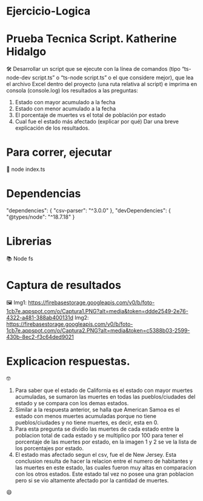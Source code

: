# Ejercicio-Logica
# Prueba Tecnica Script. Katherine Hidalgo
:hammer_and_wrench: Desarrollar un script que se ejecute con la línea de comandos (tipo “ts-node-dev script.ts” o “ts-node script.ts” o el que considere mejor), que lea el archivo Excel dentro del proyecto (una ruta relativa al script) e imprima en consola (console.log) los resultados a las preguntas:
1.	Estado con mayor acumulado a la fecha
2.	Estado con menor acumulado a la fecha
3.	El porcentaje de muertes vs el total de población por estado
4.	Cual fue el estado más afectado (explicar por qué)
Dar una breve explicación de los resultados.

# Para correr, ejecutar
:runner: node index.ts

# Dependencias
"dependencies": {
        "csv-parser": "^3.0.0"
      },
      "devDependencies": {
        "@types/node": "^18.7.18"
      }
# Librerias 
:books: Node fs

# Captura de resultados
:framed_picture:
Img1: https://firebasestorage.googleapis.com/v0/b/foto-1cb7e.appspot.com/o/Captura1.PNG?alt=media&token=ddde2549-2e76-4322-a481-388ab400131d
Img2: https://firebasestorage.googleapis.com/v0/b/foto-1cb7e.appspot.com/o/Captura2.PNG?alt=media&token=c5388b03-2599-430b-8ec2-f3c64ded9021

# Explicacion respuestas.
:nerd_face:
1. Para saber que el estado de California es el estado con mayor muertes acumuladas, se sumaron las muertes en todas las pueblos/ciudades del estado y se compara con los demas estados. 
2. Similar a la respuesta anterior, se halla que American Samoa es el estado con menos muertes acumuladas porque no tiene pueblos/ciudades y no tiene muertes, es decir, esta en 0.
3. Para esta pregunta se dividio las muertes de cada estado entre la poblacion total de cada estado y se multiplico por 100 para tener el porcentaje de las muertes por estado, en la imagen 1 y 2 se ve la lista de los porcentajes por estado. 
4. El estado mas afectado segun el csv, fue el de New Jersey. Esta conclusion resulta de hacer la relacion entre el numero de habitantes y las muertes en este estado, las cuales fueron muy altas en comparacion con los otros estados. 
Este estado tal vez no posee una gran poblacion pero si se vio altamente afectado por la cantidad de muertes.

:smile:
